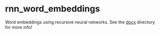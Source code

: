 # rnn_word_embeddings
Word embeddings using recursive neural networks. See the [docs](https://github.com/troywinfree/rnn_word_embeddings/tree/master/docs) directory for more info!
